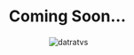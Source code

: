 <h1 align="center">Coming Soon...</h1>

<p align="center">&nbsp;<img align="center" src="https://github-readme-stats.vercel.app/api?username=datratvs&show_icons=true&locale=en" alt="datratvs" /></p>
